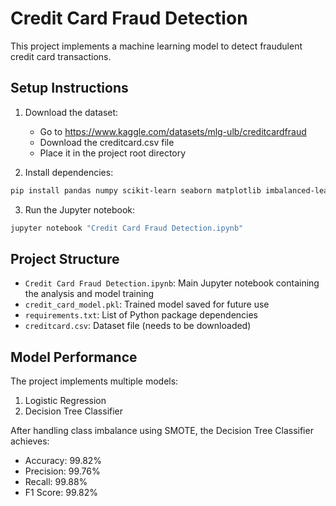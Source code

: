 # Credit Card Fraud Detection

This project implements a machine learning model to detect fraudulent credit card transactions.

## Setup Instructions

1. Download the dataset:
   - Go to https://www.kaggle.com/datasets/mlg-ulb/creditcardfraud
   - Download the creditcard.csv file
   - Place it in the project root directory

2. Install dependencies:
```bash
pip install pandas numpy scikit-learn seaborn matplotlib imbalanced-learn joblib
```

3. Run the Jupyter notebook:
```bash
jupyter notebook "Credit Card Fraud Detection.ipynb"
```

## Project Structure

- `Credit Card Fraud Detection.ipynb`: Main Jupyter notebook containing the analysis and model training
- `credit_card_model.pkl`: Trained model saved for future use
- `requirements.txt`: List of Python package dependencies
- `creditcard.csv`: Dataset file (needs to be downloaded)

## Model Performance

The project implements multiple models:
1. Logistic Regression
2. Decision Tree Classifier

After handling class imbalance using SMOTE, the Decision Tree Classifier achieves:
- Accuracy: 99.82%
- Precision: 99.76%
- Recall: 99.88%
- F1 Score: 99.82%
